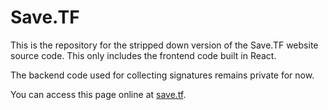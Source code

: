 # Save.TF

This is the repository for the stripped down version of the Save.TF website source code. This only includes the frontend
code built in React.

The backend code used for collecting signatures remains private for now.

You can access this page online at [save.tf](https://save.tf).